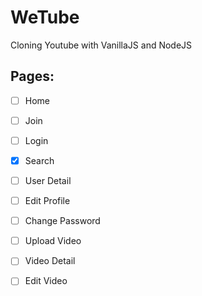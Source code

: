 # WeTube

Cloning Youtube with VanillaJS and NodeJS

## Pages:

- [ ] Home
- [ ] Join
- [ ] Login
- [x] Search
- [ ] User Detail
- [ ] Edit Profile
- [ ] Change Password
- [ ] Upload Video
- [ ] Video Detail
- [ ] Edit Video




